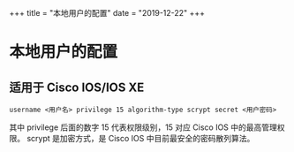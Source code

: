 +++
title = "本地用户的配置"
date = "2019-12-22"
+++

# 本地用户的配置

## 适用于 Cisco IOS/IOS XE

```
username <用户名> privilege 15 algorithm-type scrypt secret <用户密码>
```

其中 privilege 后面的数字 15 代表权限级别，15 对应 Cisco IOS 中的最高管理权限。
scrypt 是加密方式，是 Cisco IOS 中目前最安全的密码散列算法。